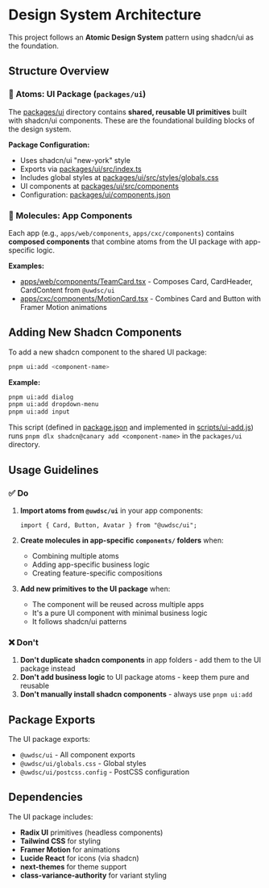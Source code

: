 # Design System Architecture

This project follows an **Atomic Design System** pattern using shadcn/ui as the foundation.

## Structure Overview

### 🧬 Atoms: UI Package (`packages/ui`)

The [packages/ui](mdc:packages/ui) directory contains **shared, reusable UI primitives** built with shadcn/ui components. These are the foundational building blocks of the design system.

**Package Configuration:**

- Uses shadcn/ui "new-york" style
- Exports via [packages/ui/src/index.ts](mdc:packages/ui/src/index.ts)
- Includes global styles at [packages/ui/src/styles/globals.css](mdc:packages/ui/src/styles/globals.css)
- UI components at [packages/ui/src/components](mdc:packages/ui/src/components)
- Configuration: [packages/ui/components.json](mdc:packages/ui/components.json)

### 🧩 Molecules: App Components

Each app (e.g., `apps/web/components`, `apps/cxc/components`) contains **composed components** that combine atoms from the UI package with app-specific logic.

**Examples:**

- [apps/web/components/TeamCard.tsx](mdc:apps/web/components/TeamCard.tsx) - Composes Card, CardHeader, CardContent from `@uwdsc/ui`
- [apps/cxc/components/MotionCard.tsx](mdc:apps/cxc/components/MotionCard.tsx) - Combines Card and Button with Framer Motion animations

## Adding New Shadcn Components

To add a new shadcn component to the shared UI package:

```bash
pnpm ui:add <component-name>
```

**Example:**

```bash
pnpm ui:add dialog
pnpm ui:add dropdown-menu
pnpm ui:add input
```

This script (defined in [package.json](mdc:package.json) and implemented in [scripts/ui-add.js](mdc:scripts/ui-add.js)) runs `pnpm dlx shadcn@canary add <component-name>` in the `packages/ui` directory.

## Usage Guidelines

### ✅ Do

1. **Import atoms from `@uwdsc/ui`** in your app components:

   ```tsx
   import { Card, Button, Avatar } from "@uwdsc/ui";
   ```

2. **Create molecules in app-specific `components/` folders** when:
   - Combining multiple atoms
   - Adding app-specific business logic
   - Creating feature-specific compositions

3. **Add new primitives to the UI package** when:
   - The component will be reused across multiple apps
   - It's a pure UI component with minimal business logic
   - It follows shadcn/ui patterns

### ❌ Don't

1. **Don't duplicate shadcn components** in app folders - add them to the UI package instead
2. **Don't add business logic** to UI package atoms - keep them pure and reusable
3. **Don't manually install shadcn components** - always use `pnpm ui:add`

## Package Exports

The UI package exports:

- `@uwdsc/ui` - All component exports
- `@uwdsc/ui/globals.css` - Global styles
- `@uwdsc/ui/postcss.config` - PostCSS configuration

## Dependencies

The UI package includes:

- **Radix UI** primitives (headless components)
- **Tailwind CSS** for styling
- **Framer Motion** for animations
- **Lucide React** for icons (via shadcn)
- **next-themes** for theme support
- **class-variance-authority** for variant styling

